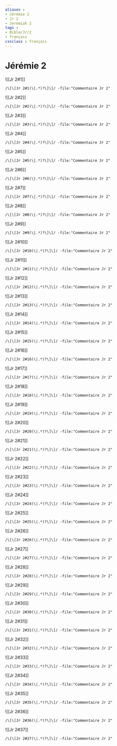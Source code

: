 ```yaml
---
aliases : 
- Jérémie 2
- Jr 2
- Jeremiah 2
tags : 
- Bible/Jr/2
- français
cssclass : français
---
```


# Jérémie 2

![[Jr 2#1]]

```query
/\[\[Jr 2#1(\|.*)?\]\]/ -file:"Commentaire Jr 2"
```

![[Jr 2#2]]

```query
/\[\[Jr 2#2(\|.*)?\]\]/ -file:"Commentaire Jr 2"
```

![[Jr 2#3]]

```query
/\[\[Jr 2#3(\|.*)?\]\]/ -file:"Commentaire Jr 2"
```

![[Jr 2#4]]

```query
/\[\[Jr 2#4(\|.*)?\]\]/ -file:"Commentaire Jr 2"
```

![[Jr 2#5]]

```query
/\[\[Jr 2#5(\|.*)?\]\]/ -file:"Commentaire Jr 2"
```

![[Jr 2#6]]

```query
/\[\[Jr 2#6(\|.*)?\]\]/ -file:"Commentaire Jr 2"
```

![[Jr 2#7]]

```query
/\[\[Jr 2#7(\|.*)?\]\]/ -file:"Commentaire Jr 2"
```

![[Jr 2#8]]

```query
/\[\[Jr 2#8(\|.*)?\]\]/ -file:"Commentaire Jr 2"
```

![[Jr 2#9]]

```query
/\[\[Jr 2#9(\|.*)?\]\]/ -file:"Commentaire Jr 2"
```

![[Jr 2#10]]

```query
/\[\[Jr 2#10(\|.*)?\]\]/ -file:"Commentaire Jr 2"
```

![[Jr 2#11]]

```query
/\[\[Jr 2#11(\|.*)?\]\]/ -file:"Commentaire Jr 2"
```

![[Jr 2#12]]

```query
/\[\[Jr 2#12(\|.*)?\]\]/ -file:"Commentaire Jr 2"
```

![[Jr 2#13]]

```query
/\[\[Jr 2#13(\|.*)?\]\]/ -file:"Commentaire Jr 2"
```

![[Jr 2#14]]

```query
/\[\[Jr 2#14(\|.*)?\]\]/ -file:"Commentaire Jr 2"
```

![[Jr 2#15]]

```query
/\[\[Jr 2#15(\|.*)?\]\]/ -file:"Commentaire Jr 2"
```

![[Jr 2#16]]

```query
/\[\[Jr 2#16(\|.*)?\]\]/ -file:"Commentaire Jr 2"
```

![[Jr 2#17]]

```query
/\[\[Jr 2#17(\|.*)?\]\]/ -file:"Commentaire Jr 2"
```

![[Jr 2#18]]

```query
/\[\[Jr 2#18(\|.*)?\]\]/ -file:"Commentaire Jr 2"
```

![[Jr 2#19]]

```query
/\[\[Jr 2#19(\|.*)?\]\]/ -file:"Commentaire Jr 2"
```

![[Jr 2#20]]

```query
/\[\[Jr 2#20(\|.*)?\]\]/ -file:"Commentaire Jr 2"
```

![[Jr 2#21]]

```query
/\[\[Jr 2#21(\|.*)?\]\]/ -file:"Commentaire Jr 2"
```

![[Jr 2#22]]

```query
/\[\[Jr 2#22(\|.*)?\]\]/ -file:"Commentaire Jr 2"
```

![[Jr 2#23]]

```query
/\[\[Jr 2#23(\|.*)?\]\]/ -file:"Commentaire Jr 2"
```

![[Jr 2#24]]

```query
/\[\[Jr 2#24(\|.*)?\]\]/ -file:"Commentaire Jr 2"
```

![[Jr 2#25]]

```query
/\[\[Jr 2#25(\|.*)?\]\]/ -file:"Commentaire Jr 2"
```

![[Jr 2#26]]

```query
/\[\[Jr 2#26(\|.*)?\]\]/ -file:"Commentaire Jr 2"
```

![[Jr 2#27]]

```query
/\[\[Jr 2#27(\|.*)?\]\]/ -file:"Commentaire Jr 2"
```

![[Jr 2#28]]

```query
/\[\[Jr 2#28(\|.*)?\]\]/ -file:"Commentaire Jr 2"
```

![[Jr 2#29]]

```query
/\[\[Jr 2#29(\|.*)?\]\]/ -file:"Commentaire Jr 2"
```

![[Jr 2#30]]

```query
/\[\[Jr 2#30(\|.*)?\]\]/ -file:"Commentaire Jr 2"
```

![[Jr 2#31]]

```query
/\[\[Jr 2#31(\|.*)?\]\]/ -file:"Commentaire Jr 2"
```

![[Jr 2#32]]

```query
/\[\[Jr 2#32(\|.*)?\]\]/ -file:"Commentaire Jr 2"
```

![[Jr 2#33]]

```query
/\[\[Jr 2#33(\|.*)?\]\]/ -file:"Commentaire Jr 2"
```

![[Jr 2#34]]

```query
/\[\[Jr 2#34(\|.*)?\]\]/ -file:"Commentaire Jr 2"
```

![[Jr 2#35]]

```query
/\[\[Jr 2#35(\|.*)?\]\]/ -file:"Commentaire Jr 2"
```

![[Jr 2#36]]

```query
/\[\[Jr 2#36(\|.*)?\]\]/ -file:"Commentaire Jr 2"
```

![[Jr 2#37]]

```query
/\[\[Jr 2#37(\|.*)?\]\]/ -file:"Commentaire Jr 2"
```

